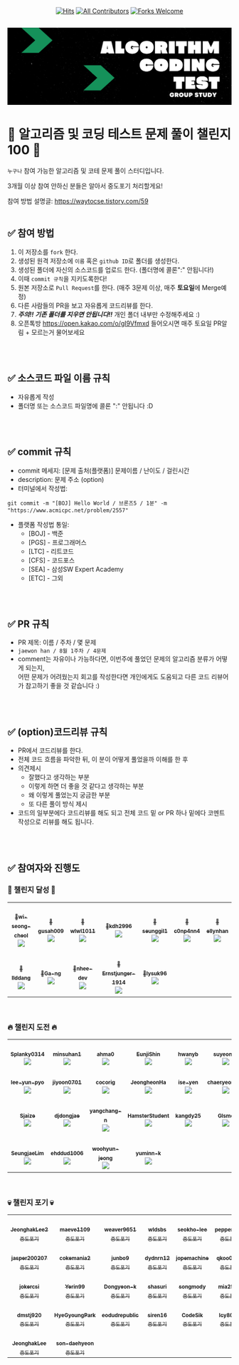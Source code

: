 <div align=center>
  
[![Hits](https://hits.seeyoufarm.com/api/count/incr/badge.svg?url=https%3A%2F%2Fgithub.com%2Fellynhan%2FChallenge100_Code_Test_Study&count_bg=%2379C83D&title_bg=%23555555&icon=&icon_color=%23E7E7E7&title=hits&edge_flat=false)](https://hits.seeyoufarm.com)
[![All Contributors](https://img.shields.io/badge/All_contributors-66-orange.svg?style=flat-square)](#)
[![Forks Welcome](https://img.shields.io/badge/Fork-welcome!!-brightgreen.svg?style=flat-square)](https://github.com/ellynhan/Challenge100_Code_Test_Study/fork)

</div>

![img](./.Readme/logo.png)
---
# 💯 알고리즘 및 코딩 테스트 문제 풀이 챌린지 100 📝
`누구나` 참여 가능한 알고리즘 및 코테 문제 풀이 스터디입니다.

3개월 이상 참여 안하신 분들은 알아서 중도포기 처리할게요!

참여 방법 설명글: <https://waytocse.tistory.com/59>
<br />
<br />

## ✅ 참여 방법
1. 이 저장소를 `fork` 한다.
2. 생성된 원격 저장소에 `이름` 혹은 `github ID`로 폴더를 생성한다.
3. 생성된 폴더에 자신의 소스코드를 업로드 한다. (폴더명에 콜론":" 안됩니다!)
4. 이때 `commit 규칙`을 지키도록한다!
5. 원본 저장소로 `Pull Request`를 한다. (매주 3문제 이상, 매주 **토요일**에 Merge예정)
6. 다른 사람들의 PR을 보고 자유롭게 코드리뷰를 한다.
7. ***주의!! 기존 폴더를 지우면 안됩니다!!*** 개인 폴더 내부만 수정해주세요 :)
8. 오픈톡방 <https://open.kakao.com/o/gI9Vfmxd> 들어오시면 매주 토요일 PR알림 + 모르는거 물어보세요 

<br />
<br />

## ✅ 소스코드 파일 이름 규칙
- 자유롭게 작성 
- 폴더명 또는 소스코드 파일명에 콜론 ":" 안됩니다 :D

<br />
<br />

## ✅ commit 규칙
- commit 메세지: [문제 출처(플랫폼)] 문제이름 / 난이도 / 걸린시간 
- description: 문제 주소 (option)
- 터미널에서 작성법: 
```
git commit -m "[BOJ] Hello World / 브론즈5 / 1분" -m "https://www.acmicpc.net/problem/2557"
```
- 플랫폼 작성법 통일: 
  * [BOJ] - 백준 
  * [PGS] - 프로그래머스
  * [LTC] - 리트코드
  * [CFS] - 코드포스
  * [SEA] - 삼성SW Expert Academy
  * [ETC] - 그외

<br />
<br />

## ✅ PR 규칙
- PR 제목: 이름 / 주차 / 몇 문제
-  ```jaewon han / 8월 1주차 / 4문제 ```
-  comment는 자유이나 가능하다면, 이번주에 풀었던 문제의 알고리즘 분류가 어떻게 되는지, <br> 어떤 문제가 어려웠는지 회고를 작성한다면 개인에게도 도움되고 다른 코드 리뷰어가 참고하기 좋을 것 같습니다 :)


<br />
<br />

## ✅ (option)코드리뷰 규칙
- PR에서 코드리뷰를 한다.
- 전체 코드 흐름을 파악한 뒤, 이 분이 어떻게 풀었을까 이해를 한 후 
- 의견제시
  -   잘했다고 생각하는 부분
  -   이렇게 하면 더 좋을 것 같다고 생각하는 부분
  -   왜 이렇게 풀었는지 궁금한 부분
  -   또 다른 풀이 방식 제시
- 코드의 일부분에다 코드리뷰를 해도 되고 전체 코드 밑 or PR 하나 밑에다 코멘트 작성으로 리뷰를 해도 됩니다.

<br />
<br />

## ✅ 참여자와 진행도
### 🎉 챌린지 달성 🎉
<table><tr>         <td align="center"><a href="https://github.com/wi-seong-cheol"><img src="https://avatars.githubusercontent.com/u/53855302?v=4?s=100" width="100px;" alt=""/>         <br /><sub><b>🎉wi-seong-cheol</b><br><img src="https://us-central1-progress-markdown.cloudfunctions.net/progress/942"/></sub></a><br /></td>
         <td align="center"><a href="https://github.com/gusah009"><img src="https://avatars.githubusercontent.com/u/26597702?v=4?s=100" width="100px;" alt=""/>         <br /><sub><b>🎉gusah009</b><br><img src="https://us-central1-progress-markdown.cloudfunctions.net/progress/193"/></sub></a><br /></td>
         <td align="center"><a href="https://github.com/wlwl1011"><img src="https://avatars.githubusercontent.com/u/62577565?v=4?s=100" width="100px;" alt=""/>         <br /><sub><b>🎉wlwl1011</b><br><img src="https://us-central1-progress-markdown.cloudfunctions.net/progress/166"/></sub></a><br /></td>
         <td align="center"><a href="https://github.com/kdh2996"><img src="https://avatars.githubusercontent.com/u/49389321?v=4?s=100" width="100px;" alt=""/>         <br /><sub><b>🎉kdh2996</b><br><img src="https://us-central1-progress-markdown.cloudfunctions.net/progress/149"/></sub></a><br /></td>
         <td align="center"><a href="https://github.com/seunggil1"><img src="https://avatars.githubusercontent.com/u/38664481?v=4?s=100" width="100px;" alt=""/>         <br /><sub><b>🎉seunggil1</b><br><img src="https://us-central1-progress-markdown.cloudfunctions.net/progress/143"/></sub></a><br /></td>
         <td align="center"><a href="https://github.com/c0np4nn4"><img src="https://avatars.githubusercontent.com/u/49471288?v=4?s=100" width="100px;" alt=""/>         <br /><sub><b>🎉c0np4nn4</b><br><img src="https://us-central1-progress-markdown.cloudfunctions.net/progress/123"/></sub></a><br /></td>
         <td align="center"><a href="https://github.com/ellynhan"><img src="https://avatars.githubusercontent.com/u/38302837?v=4?s=100" width="100px;" alt=""/>         <br /><sub><b>🎉ellynhan</b><br><img src="https://us-central1-progress-markdown.cloudfunctions.net/progress/121"/></sub></a><br /></td>
</tr><tr>         <td align="center"><a href="https://github.com/llddang"><img src="https://avatars.githubusercontent.com/u/77055208?v=4?s=100" width="100px;" alt=""/>         <br /><sub><b>🎉llddang</b><br><img src="https://us-central1-progress-markdown.cloudfunctions.net/progress/117"/></sub></a><br /></td>
         <td align="center"><a href="https://github.com/Ga-ng"><img src="https://avatars.githubusercontent.com/u/93857041?v=4?s=100" width="100px;" alt=""/>         <br /><sub><b>🎉Ga-ng</b><br><img src="https://us-central1-progress-markdown.cloudfunctions.net/progress/105"/></sub></a><br /></td>
         <td align="center"><a href="https://github.com/nhee-dev"><img src="https://avatars.githubusercontent.com/u/49919262?v=4?s=100" width="100px;" alt=""/>         <br /><sub><b>🎉nhee-dev</b><br><img src="https://us-central1-progress-markdown.cloudfunctions.net/progress/102"/></sub></a><br /></td>
         <td align="center"><a href="https://github.com/Ernstjunger-1914"><img src="https://avatars.githubusercontent.com/u/77431606?v=4?s=100" width="100px;" alt=""/>         <br /><sub><b>🎉Ernstjunger-1914</b><br><img src="https://us-central1-progress-markdown.cloudfunctions.net/progress/102"/></sub></a><br /></td>
         <td align="center"><a href="https://github.com/lysuk96"><img src="https://avatars.githubusercontent.com/u/48303178?v=4?s=100" width="100px;" alt=""/>         <br /><sub><b>🎉lysuk96</b><br><img src="https://us-central1-progress-markdown.cloudfunctions.net/progress/101"/></sub></a><br /></td>
</table><br />

### 🔥 챌린지 도전 🔥
<table><tr>         <td align="center"><a href="https://github.com/Splanky0314"><img src="https://avatars.githubusercontent.com/u/79370538?v=4?s=100" width="100px;" alt=""/>         <br /><sub><b>Splanky0314</b><br><img src="https://us-central1-progress-markdown.cloudfunctions.net/progress/94"/></sub></a><br /></td>
         <td align="center"><a href="https://github.com/minsuhan1"><img src="https://avatars.githubusercontent.com/u/50696567?v=4?s=100" width="100px;" alt=""/>         <br /><sub><b>minsuhan1</b><br><img src="https://us-central1-progress-markdown.cloudfunctions.net/progress/93"/></sub></a><br /></td>
         <td align="center"><a href="https://github.com/ahma0"><img src="https://avatars.githubusercontent.com/u/84761609?v=4?s=100" width="100px;" alt=""/>         <br /><sub><b>ahma0</b><br><img src="https://us-central1-progress-markdown.cloudfunctions.net/progress/92"/></sub></a><br /></td>
         <td align="center"><a href="https://github.com/EunjiShin"><img src="https://avatars.githubusercontent.com/u/38103085?v=4?s=100" width="100px;" alt=""/>         <br /><sub><b>EunjiShin</b><br><img src="https://us-central1-progress-markdown.cloudfunctions.net/progress/76"/></sub></a><br /></td>
         <td align="center"><a href="https://github.com/hwanyb"><img src="https://avatars.githubusercontent.com/u/80311884?v=4?s=100" width="100px;" alt=""/>         <br /><sub><b>hwanyb</b><br><img src="https://us-central1-progress-markdown.cloudfunctions.net/progress/67"/></sub></a><br /></td>
         <td align="center"><a href="https://github.com/suyeonsu"><img src="https://avatars.githubusercontent.com/u/54935106?v=4?s=100" width="100px;" alt=""/>         <br /><sub><b>suyeonsu</b><br><img src="https://us-central1-progress-markdown.cloudfunctions.net/progress/66"/></sub></a><br /></td>
         <td align="center"><a href="https://github.com/stopkite"><img src="https://avatars.githubusercontent.com/u/62979643?v=4?s=100" width="100px;" alt=""/>         <br /><sub><b>stopkite</b><br><img src="https://us-central1-progress-markdown.cloudfunctions.net/progress/50"/></sub></a><br /></td>
</tr><tr>         <td align="center"><a href="https://github.com/lee-yun-pyo"><img src="https://avatars.githubusercontent.com/u/41375597?v=4?s=100" width="100px;" alt=""/>         <br /><sub><b>lee-yun-pyo</b><br><img src="https://us-central1-progress-markdown.cloudfunctions.net/progress/47"/></sub></a><br /></td>
         <td align="center"><a href="https://github.com/jiyoon0701"><img src="https://avatars.githubusercontent.com/u/83527046?v=4?s=100" width="100px;" alt=""/>         <br /><sub><b>jiyoon0701</b><br><img src="https://us-central1-progress-markdown.cloudfunctions.net/progress/47"/></sub></a><br /></td>
         <td align="center"><a href="https://github.com/cocorig"><img src="https://avatars.githubusercontent.com/u/95855640?v=4?s=100" width="100px;" alt=""/>         <br /><sub><b>cocorig</b><br><img src="https://us-central1-progress-markdown.cloudfunctions.net/progress/34"/></sub></a><br /></td>
         <td align="center"><a href="https://github.com/JeongheonHa"><img src="https://avatars.githubusercontent.com/u/108064146?v=4?s=100" width="100px;" alt=""/>         <br /><sub><b>JeongheonHa</b><br><img src="https://us-central1-progress-markdown.cloudfunctions.net/progress/28"/></sub></a><br /></td>
         <td align="center"><a href="https://github.com/ise-yen"><img src="https://avatars.githubusercontent.com/u/66158433?v=4?s=100" width="100px;" alt=""/>         <br /><sub><b>ise-yen</b><br><img src="https://us-central1-progress-markdown.cloudfunctions.net/progress/28"/></sub></a><br /></td>
         <td align="center"><a href="https://github.com/chaeryeon823"><img src="https://avatars.githubusercontent.com/u/87600308?v=4?s=100" width="100px;" alt=""/>         <br /><sub><b>chaeryeon823</b><br><img src="https://us-central1-progress-markdown.cloudfunctions.net/progress/24"/></sub></a><br /></td>
         <td align="center"><a href="https://github.com/jaepyo-Lee"><img src="https://avatars.githubusercontent.com/u/74135929?v=4?s=100" width="100px;" alt=""/>         <br /><sub><b>jaepyo-Lee</b><br><img src="https://us-central1-progress-markdown.cloudfunctions.net/progress/18"/></sub></a><br /></td>
</tr><tr>         <td align="center"><a href="https://github.com/Sjaize"><img src="https://avatars.githubusercontent.com/u/137878087?v=4?s=100" width="100px;" alt=""/>         <br /><sub><b>Sjaize</b><br><img src="https://us-central1-progress-markdown.cloudfunctions.net/progress/18"/></sub></a><br /></td>
         <td align="center"><a href="https://github.com/djdongjae"><img src="https://avatars.githubusercontent.com/u/93889207?v=4?s=100" width="100px;" alt=""/>         <br /><sub><b>djdongjae</b><br><img src="https://us-central1-progress-markdown.cloudfunctions.net/progress/16"/></sub></a><br /></td>
         <td align="center"><a href="https://github.com/yangchang-n"><img src="https://avatars.githubusercontent.com/u/104478650?v=4?s=100" width="100px;" alt=""/>         <br /><sub><b>yangchang-n</b><br><img src="https://us-central1-progress-markdown.cloudfunctions.net/progress/15"/></sub></a><br /></td>
         <td align="center"><a href="https://github.com/HamsterStudent"><img src="https://avatars.githubusercontent.com/u/60914441?v=4?s=100" width="100px;" alt=""/>         <br /><sub><b>HamsterStudent</b><br><img src="https://us-central1-progress-markdown.cloudfunctions.net/progress/14"/></sub></a><br /></td>
         <td align="center"><a href="https://github.com/kangdy25"><img src="https://avatars.githubusercontent.com/u/58673491?v=4?s=100" width="100px;" alt=""/>         <br /><sub><b>kangdy25</b><br><img src="https://us-central1-progress-markdown.cloudfunctions.net/progress/13"/></sub></a><br /></td>
         <td align="center"><a href="https://github.com/Glsme"><img src="https://avatars.githubusercontent.com/u/88874280?v=4?s=100" width="100px;" alt=""/>         <br /><sub><b>Glsme</b><br><img src="https://us-central1-progress-markdown.cloudfunctions.net/progress/12"/></sub></a><br /></td>
         <td align="center"><a href="https://github.com/watertree34"><img src="https://avatars.githubusercontent.com/u/40683453?v=4?s=100" width="100px;" alt=""/>         <br /><sub><b>watertree34</b><br><img src="https://us-central1-progress-markdown.cloudfunctions.net/progress/12"/></sub></a><br /></td>
</tr><tr>         <td align="center"><a href="https://github.com/SeungjaeLim"><img src="https://avatars.githubusercontent.com/u/74184274?v=4?s=100" width="100px;" alt=""/>         <br /><sub><b>SeungjaeLim</b><br><img src="https://us-central1-progress-markdown.cloudfunctions.net/progress/8"/></sub></a><br /></td>
         <td align="center"><a href="https://github.com/ehddud1006"><img src="https://avatars.githubusercontent.com/u/62373865?v=4?s=100" width="100px;" alt=""/>         <br /><sub><b>ehddud1006</b><br><img src="https://us-central1-progress-markdown.cloudfunctions.net/progress/8"/></sub></a><br /></td>
         <td align="center"><a href="https://github.com/woohyun-jeong"><img src="https://avatars.githubusercontent.com/u/55433351?v=4?s=100" width="100px;" alt=""/>         <br /><sub><b>woohyun-jeong</b><br><img src="https://us-central1-progress-markdown.cloudfunctions.net/progress/3"/></sub></a><br /></td>
         <td align="center"><a href="https://github.com/yuminn-k"><img src="https://avatars.githubusercontent.com/u/55650732?v=4?s=100" width="100px;" alt=""/>         <br /><sub><b>yuminn-k</b><br><img src="https://us-central1-progress-markdown.cloudfunctions.net/progress/1"/></sub></a><br /></td>
</table><br />

### 💀 챌린지 포기 💀
<table><tr>         <td align="center"><a href="https://github.com/JeonghakLee2"><img src="https://avatars.githubusercontent.com/u/97442280?v=4?s=100" width="100px;" alt=""/>         <br /><sub><b>JeonghakLee2</b><br>중도포기</sub></a><br /></td>
         <td align="center"><a href="https://github.com/maeve1109"><img src="https://avatars.githubusercontent.com/u/89240523?v=4?s=100" width="100px;" alt=""/>         <br /><sub><b>maeve1109</b><br>중도포기</sub></a><br /></td>
         <td align="center"><a href="https://github.com/weaver9651"><img src="https://avatars.githubusercontent.com/u/16550538?v=4?s=100" width="100px;" alt=""/>         <br /><sub><b>weaver9651</b><br>중도포기</sub></a><br /></td>
         <td align="center"><a href="https://github.com/wldsbs"><img src="https://avatars.githubusercontent.com/u/52478817?v=4?s=100" width="100px;" alt=""/>         <br /><sub><b>wldsbs</b><br>중도포기</sub></a><br /></td>
         <td align="center"><a href="https://github.com/seokho-lee"><img src="https://avatars.githubusercontent.com/u/112551962?v=4?s=100" width="100px;" alt=""/>         <br /><sub><b>seokho-lee</b><br>중도포기</sub></a><br /></td>
         <td align="center"><a href="https://github.com/peppersora"><img src="https://avatars.githubusercontent.com/u/110614387?v=4?s=100" width="100px;" alt=""/>         <br /><sub><b>peppersora</b><br>중도포기</sub></a><br /></td>
         <td align="center"><a href="https://github.com/beomukim"><img src="https://avatars.githubusercontent.com/u/86512449?v=4?s=100" width="100px;" alt=""/>         <br /><sub><b>beomukim</b><br>중도포기</sub></a><br /></td>
</tr><tr>         <td align="center"><a href="https://github.com/jasper200207"><img src="https://avatars.githubusercontent.com/u/51306225?v=4?s=100" width="100px;" alt=""/>         <br /><sub><b>jasper200207</b><br>중도포기</sub></a><br /></td>
         <td align="center"><a href="https://github.com/cokemania2"><img src="https://avatars.githubusercontent.com/u/38974863?v=4?s=100" width="100px;" alt=""/>         <br /><sub><b>cokemania2</b><br>중도포기</sub></a><br /></td>
         <td align="center"><a href="https://github.com/junbo9"><img src="https://avatars.githubusercontent.com/u/96970186?v=4?s=100" width="100px;" alt=""/>         <br /><sub><b>junbo9</b><br>중도포기</sub></a><br /></td>
         <td align="center"><a href="https://github.com/dydnrn12"><img src="https://avatars.githubusercontent.com/u/22445022?v=4?s=100" width="100px;" alt=""/>         <br /><sub><b>dydnrn12</b><br>중도포기</sub></a><br /></td>
         <td align="center"><a href="https://github.com/jopemachine"><img src="https://avatars.githubusercontent.com/u/18283033?v=4?s=100" width="100px;" alt=""/>         <br /><sub><b>jopemachine</b><br>중도포기</sub></a><br /></td>
         <td align="center"><a href="https://github.com/qkoo0833"><img src="https://avatars.githubusercontent.com/u/49744571?v=4?s=100" width="100px;" alt=""/>         <br /><sub><b>qkoo0833</b><br>중도포기</sub></a><br /></td>
         <td align="center"><a href="https://github.com/yongjunleeme"><img src="https://avatars.githubusercontent.com/u/48748376?v=4?s=100" width="100px;" alt=""/>         <br /><sub><b>yongjunleeme</b><br>중도포기</sub></a><br /></td>
</tr><tr>         <td align="center"><a href="https://github.com/jokercsi"><img src="https://avatars.githubusercontent.com/u/39941719?v=4?s=100" width="100px;" alt=""/>         <br /><sub><b>jokercsi</b><br>중도포기</sub></a><br /></td>
         <td align="center"><a href="https://github.com/Yerin99"><img src="https://avatars.githubusercontent.com/u/63496777?v=4?s=100" width="100px;" alt=""/>         <br /><sub><b>Yerin99</b><br>중도포기</sub></a><br /></td>
         <td align="center"><a href="https://github.com/Dongyeon-k"><img src="https://avatars.githubusercontent.com/u/67852646?v=4?s=100" width="100px;" alt=""/>         <br /><sub><b>Dongyeon-k</b><br>중도포기</sub></a><br /></td>
         <td align="center"><a href="https://github.com/shasuri"><img src="https://avatars.githubusercontent.com/u/29942514?v=4?s=100" width="100px;" alt=""/>         <br /><sub><b>shasuri</b><br>중도포기</sub></a><br /></td>
         <td align="center"><a href="https://github.com/songmody"><img src="https://avatars.githubusercontent.com/u/48988927?v=4?s=100" width="100px;" alt=""/>         <br /><sub><b>songmody</b><br>중도포기</sub></a><br /></td>
         <td align="center"><a href="https://github.com/mia2583"><img src="https://avatars.githubusercontent.com/u/83392142?v=4?s=100" width="100px;" alt=""/>         <br /><sub><b>mia2583</b><br>중도포기</sub></a><br /></td>
         <td align="center"><a href="https://github.com/shkisme"><img src="https://avatars.githubusercontent.com/u/92802207?v=4?s=100" width="100px;" alt=""/>         <br /><sub><b>shkisme</b><br>중도포기</sub></a><br /></td>
</tr><tr>         <td align="center"><a href="https://github.com/dmstj920"><img src="https://avatars.githubusercontent.com/u/96936437?v=4?s=100" width="100px;" alt=""/>         <br /><sub><b>dmstj920</b><br>중도포기</sub></a><br /></td>
         <td align="center"><a href="https://github.com/HyeGyoungPark"><img src="https://avatars.githubusercontent.com/u/64782678?v=4?s=100" width="100px;" alt=""/>         <br /><sub><b>HyeGyoungPark</b><br>중도포기</sub></a><br /></td>
         <td align="center"><a href="https://github.com/eodudrepublic"><img src="https://avatars.githubusercontent.com/u/71918029?v=4?s=100" width="100px;" alt=""/>         <br /><sub><b>eodudrepublic</b><br>중도포기</sub></a><br /></td>
         <td align="center"><a href="https://github.com/siren16"><img src="https://avatars.githubusercontent.com/u/89844201?v=4?s=100" width="100px;" alt=""/>         <br /><sub><b>siren16</b><br>중도포기</sub></a><br /></td>
         <td align="center"><a href="https://github.com/CodeSik"><img src="https://avatars.githubusercontent.com/u/24884219?v=4?s=100" width="100px;" alt=""/>         <br /><sub><b>CodeSik</b><br>중도포기</sub></a><br /></td>
         <td align="center"><a href="https://github.com/lcy8047"><img src="https://avatars.githubusercontent.com/u/35690965?v=4?s=100" width="100px;" alt=""/>         <br /><sub><b>lcy8047</b><br>중도포기</sub></a><br /></td>
         <td align="center"><a href="https://github.com/thkang727"><img src="https://avatars.githubusercontent.com/u/65062771?v=4?s=100" width="100px;" alt=""/>         <br /><sub><b>thkang727</b><br>중도포기</sub></a><br /></td>
</tr><tr>         <td align="center"><a href="https://github.com/JeonghakLee"><img src="https://avatars.githubusercontent.com/u/55916802?v=4?s=100" width="100px;" alt=""/>         <br /><sub><b>JeonghakLee</b><br>중도포기</sub></a><br /></td>
         <td align="center"><a href="https://github.com/son-daehyeon"><img src="https://avatars.githubusercontent.com/u/83899692?v=4?s=100" width="100px;" alt=""/>         <br /><sub><b>son-daehyeon</b><br>중도포기</sub></a><br /></td>
</table><br />

